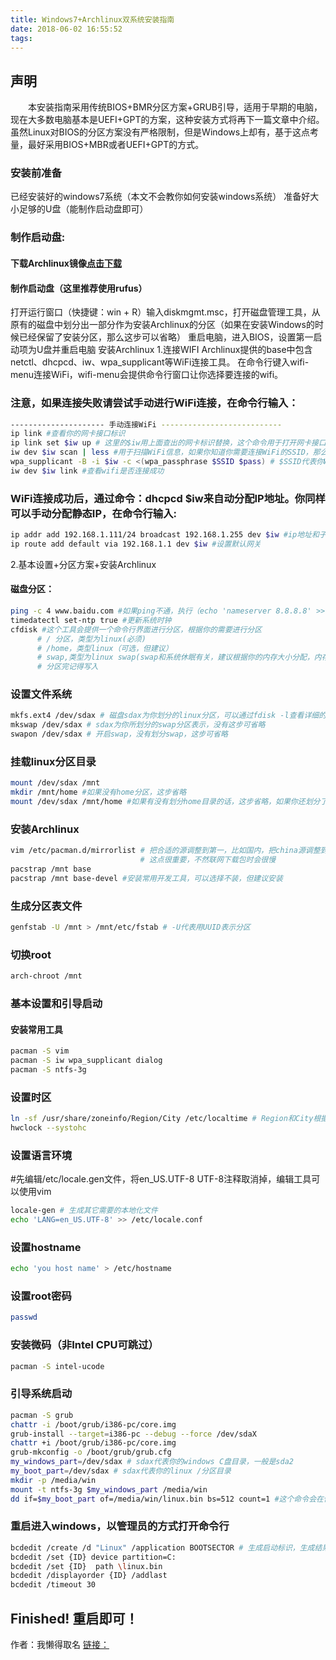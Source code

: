 ```yaml
---
title: Windows7+Archlinux双系统安装指南
date: 2018-06-02 16:55:52
tags:
---
```


## 声明
    本安装指南采用传统BIOS+BMR分区方案+GRUB引导，适用于早期的电脑，现在大多数电脑基本是UEFI+GPT的方案，这种安装方式将再下一篇文章中介绍。虽然Linux对BIOS的分区方案没有严格限制，但是Windows上却有，基于这点考量，最好采用BIOS+MBR或者UEFI+GPT的方式。
<!-- more -->
### 安装前准备
已经安装好的windows7系统（本文不会教你如何安装windows系统）
准备好大小足够的U盘（能制作启动盘即可）
### 制作启动盘:
#### 下载Archlinux镜像[点击下载](https://www.archlinux.org/)
#### 制作启动盘（这里推荐使用rufus）
打开运行窗口（快捷键：win + R）输入diskmgmt.msc，打开磁盘管理工具，从原有的磁盘中划分出一部分作为安装Archlinux的分区（如果在安装Windows的时候已经保留了安装分区，那么这步可以省略）
重启电脑，进入BIOS，设置第一启动项为U盘并重启电脑
安装Archlinux
1.连接WIFI
Archlinux提供的base中包含netctl、dhcpcd、iw、wpa_supplicant等WiFi连接工具。
     在命令行键入wifi-menu连接WiFi，wifi-menu会提供命令行窗口让你选择要连接的wifi。
### 注意，如果连接失败请尝试手动进行WiFi连接，在命令行输入：
``` bash
--------------------- 手动连接WiFi ---------------------------
ip link #查看你的网卡接口标识
ip link set $iw up # 这里的$iw用上面查出的网卡标识替换，这个命令用于打开网卡接口
iw dev $iw scan | less #用于扫描WiFi信息，如果你知道你需要连接WiFi的SSID，那么这一步可以省略
wpa_supplicant -B -i $iw -c <(wpa_passphrase $SSID $pass) # $SSID代表你WiFi的ID，$pass代表你的wifi密码
iw dev $iw link #查看wifi是否连接成功
```
### WiFi连接成功后，通过命令：dhcpcd $iw来自动分配IP地址。你同样可以手动分配静态IP，在命令行输入:
``` bash
ip addr add 192.168.1.111/24 broadcast 192.168.1.255 dev $iw #ip地址和子网掩码根据你实际的情况替换
ip route add default via 192.168.1.1 dev $iw #设置默认网关
```
2.基本设置+分区方案+安装Archlinux
 ####  磁盘分区：
 ``` bash
 ping -c 4 www.baidu.com #如果ping不通，执行（echo 'nameserver 8.8.8.8' >> /etc/resolv.conf）
timedatectl set-ntp true #更新系统时钟
cfdisk #这个工具会提供一个命令行界面进行分区，根据你的需要进行分区
       # / 分区，类型为linux(必须)
       # /home，类型linux（可选，但建议）
       # swap,类型为linux swap(swap和系统休眠有关，建议根据你的内存大小分配，内存大的交换分区可以分小点，小的可以分大点。当然，你也可以不分)
       # 分区完记得写入
```
### 设置文件系统
``` bash
mkfs.ext4 /dev/sdax # 磁盘sdax为你划分的linux分区，可以通过fdisk -l查看详细的分区信息，所有linux类型分区都要刷入ext4文件系统
mkswap /dev/sdax # sdax为你所划分的swap分区表示，没有这步可省略
swapon /dev/sdax # 开启swap，没有划分swap，这步可省略
```
### 挂载linux分区目录
``` bash
mount /dev/sdax /mnt 
mkdir /mnt/home #如果没有home分区，这步省略
mount /dev/sdax /mnt/home #如果有没有划分home目录的话，这步省略，如果你还划分了其它目录，也是同样的挂载方法
```
### 安装Archlinux
``` bash
vim /etc/pacman.d/mirrorlist # 把合适的源调整到第一，比如国内，把china源调整到第一
                             # 这点很重要，不然联网下载包时会很慢
pacstrap /mnt base
pacstrap /mnt base-devel #安装常用开发工具，可以选择不装，但建议安装
```
### 生成分区表文件
``` bash
genfstab -U /mnt > /mnt/etc/fstab # -U代表用UUID表示分区
```
### 切换root
``` bash
arch-chroot /mnt
```
### 基本设置和引导启动
#### 安装常用工具
``` bash
pacman -S vim
pacman -S iw wpa_supplicant dialog
pacman -S ntfs-3g
```
### 设置时区
``` bash
ln -sf /usr/share/zoneinfo/Region/City /etc/localtime # Region和City根据你的情况修改，在国内为/Asia/ShangHai
hwclock --systohc
```
### 设置语言环境

#先编辑/etc/locale.gen文件，将en_US.UTF-8 UTF-8注释取消掉，编辑工具可以使用vim
``` bash
locale-gen # 生成其它需要的本地化文件
echo 'LANG=en_US.UTF-8' >> /etc/locale.conf
```
### 设置hostname
``` bash
echo 'you host name' > /etc/hostname
```
### 设置root密码
``` bash
passwd
```
### 安装微码（非Intel CPU可跳过）
``` bash
pacman -S intel-ucode
```
### 引导系统启动
``` bash
pacman -S grub
chattr -i /boot/grub/i386-pc/core.img
grub-install --target=i386-pc --debug --force /dev/sdaX
chattr +i /boot/grub/i386-pc/core.img
grub-mkconfig -o /boot/grub/grub.cfg
my_windows_part=/dev/sdax # sdax代表你的windows C盘目录，一般是sda2
my_boot_part=/dev/sdax # sdax代表你的linux /分区目录
mkdir -p /media/win
mount -t ntfs-3g $my_windows_part /media/win
dd if=$my_boot_part of=/media/win/linux.bin bs=512 count=1 #这个命令会在你的windows C盘根目录底下生成linux.bin文件
```
### 重启进入windows，以管理员的方式打开命令行
``` bash
bcdedit /create /d "Linux" /application BOOTSECTOR # 生成启动标识，生成结果就是下面的ID, "Linux"可以替换成任何你想在显示的内容
bcdedit /set {ID} device partition=C:
bcdedit /set {ID}  path \linux.bin
bcdedit /displayorder {ID} /addlast
bcdedit /timeout 30
```
## Finished! 重启即可！

作者：我懒得取名
[链接：](https://www.jianshu.com/p/27ea66e1838c)

